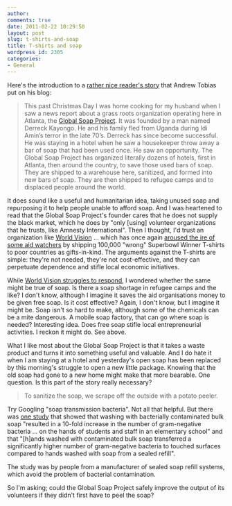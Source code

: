 ```yaml
---
author:
comments: true
date: 2011-02-22 10:29:50
layout: post
slug: t-shirts-and-soap
title: T-shirts and soap
wordpress_id: 2305
categories:
- General
---
```


Here's the introduction to a [rather nice reader's story](http://www.andrewtobias.com/cgi-local/display_col.pl?110222&utm_source=feedburner&utm_medium=feed&utm_campaign=Feed%3A+AndrewTobias+%28Andrew+Tobias%29) that Andrew Tobias put on his blog:


> This past Christmas Day I was home cooking for my husband when I saw a news report about a grass roots organization operating here in Atlanta, the [Global Soap Project](http://www.globalsoap.org/).  It was founded by a man named Derreck Kayongo.  He and his family fled from Uganda during Idi Amin’s terror in the late 70’s.  Derreck has since become successful. He was staying in a hotel when he saw a housekeeper throw away a bar of soap that had been used once.  He saw an opportunity.  The Global Soap Project has organized literally dozens of hotels, first in Atlanta, then around the country, to save those used bars of soap.  They are shipped to a warehouse here, sanitized, and formed into new bars of soap.  They are then shipped to refugee camps and to displaced people around the world.  


It does sound like a useful and humanitarian idea, taking unused soap and repurposing it to help people unable to afford soap. And I was heartened to read that the Global Soap Project's founder cares that he does not supply the black market, which he does by "only [using] volunteer organizations that he trusts, like Amnesty International". Then I thought, I'd trust an organization like [World Vision](http://www.wvi.org/wvi/wviweb.nsf) ... which has once again [aroused the ire of some aid watchers](http://aidwatchers.com/2011/02/in-zambia-pittsburgh-won/) by shipping 100,000 "wrong" Superbowl Winner T-shirts to poor countries as gifts-in-kind. The arguments against the T-shirts are simple: they're not needed, they're not cost-effective, and they can perpetuate dependence and stifle local economic initiatives.

While [World Vision struggles to respond](http://aidwatchers.com/2011/02/world-vision-responds-to-blogger-questions/), I wondered whether the same might be true of soap. Is there a soap shortage in refugee camps and the like? I don't know, although I imagine it saves the aid organisations money to be given free soap. Is it cost effective? Again, I don't know, but I imagine it might be. Soap isn't so hard to make, although some of the chemicals can be a mite dangerous. A mobile soap factory, that can go where soap is needed? Interesting idea. Does free soap stifle local entrepreneurial activities. I reckon it might do. See above.

What I like most about the Global Soap Project is that it takes a waste product and turns it into something useful and valuable. And I do hate it when I am staying at a hotel and yesterday's open soap has been replaced by this morning's struggle to open a new little package. Knowing that the old soap had gone to a new home might make that more bearable. One question. Is this part of the story really necessary?


> To sanitize the soap, we scrape off the outside with a potato peeler.


Try Googling "soap transmission bacteria". Not all that helpful. But there was [one study](http://mbminc.com/system/resources/0000/0003/How_Safe_Is_Your_Soap.pdf) that showed that washing with bacterially contaminated bulk soap "resulted in a 10-fold increase in the number of gram-negative bacteria ... on the hands of students and staff in an elementary school" and that "[h]ands washed with contaminated bulk soap transferred a significantly higher number of gram-negative bacteria to touched surfaces compared to hands washed with soap from a sealed refill".

The study was by people from a manufacturer of sealed soap refill systems, which avoid the problem of bacterial contamination.

So I'm asking; could the Global Soap Project safely improve the output of its volunteers if they didn't first have to peel the soap?
